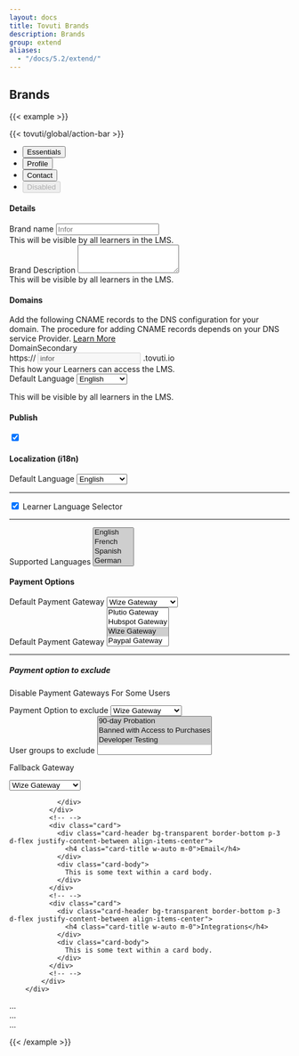```yaml
---
layout: docs
title: Tovuti Brands
description: Brands
group: extend
aliases:
  - "/docs/5.2/extend/"
---
```




## Brands

<!-- markdownlint-disable -->
{{< example >}}
<div class="rounded-3 overflow-hidden" style="background-color: var(--bs-gray-200);">
{{< tovuti/global/action-bar >}}
<ul class="nav nav-tabs bg-white" id="myTab" role="tablist">
  <li class="nav-item" role="presentation">
    <button class="nav-link active" id="essential-tab" data-bs-toggle="tab" data-bs-target="#essential-tab-pane" type="button" role="tab" aria-controls="essential-tab-pane" aria-selected="true">Essentials</button>
  </li>
  <li class="nav-item" role="presentation">
    <button class="nav-link" id="profile-tab" data-bs-toggle="tab" data-bs-target="#profile-tab-pane" type="button" role="tab" aria-controls="profile-tab-pane" aria-selected="false">Profile</button>
  </li>
  <li class="nav-item" role="presentation">
    <button class="nav-link" id="contact-tab" data-bs-toggle="tab" data-bs-target="#contact-tab-pane" type="button" role="tab" aria-controls="contact-tab-pane" aria-selected="false">Contact</button>
  </li>
  <li class="nav-item" role="presentation">
    <button class="nav-link" id="disabled-tab" data-bs-toggle="tab" data-bs-target="#disabled-tab-pane" type="button" role="tab" aria-controls="disabled-tab-pane" aria-selected="false" disabled>Disabled</button>
  </li>
</ul>
<div class="tab-content" id="myTabContent">
  <div class="tab-pane fade show active" id="essential-tab-pane" role="tabpanel" aria-labelledby="essential-tab" tabindex="0">
<!-- Columns start at 50% wide on mobile and bump up to 33.3% wide on desktop -->
      <div class="row p-3">
        <div class="col-12 col-md-8 d-flex flex-column gap-3 XS SM MD LG XL">
            <div class="card">
              <div class="card-header bg-transparent border-bottom p-3"><h4 class="card-title m-0">Details</h4></div>
              <div class="card-body">
                <div class="container">
                  <div class="row">
                    <div class="col-12 col-md-6">
                      <div class="text-start">
                        <label for="brandTitle" class="form-label">Brand name</label>
                        <input type="title" class="form-control" id="brandTitle" aria-describedby="brandTitle" placeholder="Infor">
                        <div id="brandTitle" class="form-text">This will be visible by all learners in the LMS.</div>
                      </div>
                    </div>
                    <div class="col-12 col-md-6">
                      <div class="text-start">
                        <label for="brandDescription" class="form-label">Brand Description</label>
                        <textarea class="form-control" id="brandDescription" rows="3"></textarea>
                        <div id="brandDescription" class="form-text">This will be visible by all learners in the LMS.</div>
                      </div>
                    </div>
                  </div>
                </div>
              </div>
              <!-- <div class="card-footer bg-transparent border-top">Footer</div> -->
            </div>
            <!-- -->
                <div class="card">
              <div class="card-header bg-transparent border-bottom p-3"><h4 class="card-title m-0">Domains</h4></div>
              <div class="card-body">
                    <!-- -->
                    <div class="alert alert-primary d-flex align-items-center" role="alert">
                      <i class="fa-light fa-globe me-3 fs-4"></i>
                      <div>
                        Add the following CNAME records to the DNS configuration for your domain. The procedure for adding CNAME records depends on your DNS service Provider. <a href="">Learn More</a>
                      </div>
                        <span class="position-absolute top-0 start-100 translate-middle p-2 bg-danger border border-light rounded-circle">
                    </div>
                    <!-- -->
                    <!-- -->
                <div class="container">
                  <div class="row">
                    <div class="col-12 col-md-6">
                      <div class="text-start">
                        <label for="brandTitle" class="form-label">Domain<span class="badge rounded-pill text-bg-secondary ms-2">Secondary</span></label>
                            <div class="input-group">
                              <span class="input-group-text">https://</span>
                              <input type="text" class="form-control" aria-label="" value="infor" disabled>
                              <span class="input-group-text">.tovuti.io</span>
                            </div>
                        <div id="brandTitle" class="form-text">This how your Learners can access the LMS.</div>
                      </div>
                    </div>
                    <div class="col-12 col-md-6">
                      <div class="text-start">
                        <label for="primaryLanguage" class="form-label">Default Language</label>
          <select
          class="form-control"
          data-trigger
          name="choices-single-default"
          id="choices-single-default"
          placeholder="This is a search placeholder">
          <option value="English" >English</option>
          <option value="French" >French</option>
          <option value="Spanish" >Spanish</option>
          <option value="German">German</option>
          <option value="Japanese">Japanese</option>
          <option value="Portuguese">Portuguese</option>
          <option value="Hindi">Hindi</option>
          <option value="Chinese">Chinese</option>
          <option value="Arabic">Arabic</option>
          <option value="Italian">Italian</option>
        </select>
                        <p class="form-text">This will be visible by all learners in the LMS.</p>
                      </div>
                    </div>
                  </div>
                </div>
              </div>
              <!-- <div class="card-footer bg-transparent border-top">Footer</div> -->
            </div>
            <!-- -->
        </div>
        <div class="col-12 col-md-4 XS SM MD LG XL d-flex flex-column gap-3">
              <!-- -->
            <div class="card border-warning bg-warning bg-opacity-25">
                <div class="card-header bg-transparent border-0 p-3 d-flex justify-content-between align-items-center">
                  <h4 class="card-title w-auto m-0">Publish</h4>
                  <div class="form-check form-switch w-auto">
                    <input class="form-check-input" type="checkbox" role="switch" id="flexSwitchCheckChecked" checked>
                    <!-- <label class="form-check-label" for="flexSwitchCheckChecked">Publish</label> -->
                  </div>
                </div>
              </div>
              <!-- -->
              <div class="card">
                <div class="card-header bg-transparent border-bottom p-3 d-flex justify-content-between align-items-center">
                  <h4 class="card-title w-auto m-0">Localization <span class="text-muted fw-light">(i18n)</span></h4>
                </div>
                <div class="card-body">
          <label for="primaryLanguage" class="form-label">Default Language</label>
          <select
          class="form-control"
          data-trigger
          name="choices-single-default"
          id="choices-single-default"
          placeholder="This is a search placeholder">
          <option value="English" >English</option>
          <option value="French" >French</option>
          <option value="Spanish" >Spanish</option>
          <option value="German">German</option>
          <option value="Japanese">Japanese</option>
          <option value="Portuguese">Portuguese</option>
          <option value="Hindi">Hindi</option>
          <option value="Chinese">Chinese</option>
          <option value="Arabic">Arabic</option>
          <option value="Italian">Italian</option>
        </select>

<hr class="mx-n3 text-seconday text-black-50">
<div class="form-check form-switch">
  <input class="form-check-input" type="checkbox" role="switch" id="learnerLanguageSelect" checked>
  <label class="form-check-label" for="learnerLanguageSelect">Learner Language Selector</label>
</div>

<hr class="mx-n3 text-seconday text-black-50">
          <label for="languageSelection" class="form-label">Supported Languages</label>
    <select class="form-control" data-trigger name="choices-multiple-remove-button" id="choices-multiple-labels" placeholder="This is a placeholder" multiple>
          <option value="English" selected>English</option>
          <option value="French" selected>French</option>
          <option value="Spanish" selected>Spanish</option>
          <option value="German" selected>German</option>
          <option value="Japanese" selected>Japanese</option>
          <option value="Portuguese" selected>Portuguese</option>
          <option value="Hindi">Hindi</option>
          <option value="Chinese">Chinese</option>
          <option value="Arabic">Arabic</option>
          <option value="Italian">Italian</option>
        </select>
                </div>
              </div>
              <!-- -->
              <div class="card">
                <div class="card-header bg-transparent border-bottom p-3 d-flex justify-content-between align-items-center">
                  <h4 class="card-title w-auto m-0">Payment Options</h4>
                </div>
                <div class="card-body">
              <!-- START-->
                <div class="row">
                      <div class="col-12 d-flex flex-column gap-2">
                            <label for="defaultGateway" class="form-label">Default Payment Gateway</label>
                            <select
                            class="form-control"
                            data-trigger
                            name="choices-single-default"
                            id="choices-single-default">
                            <option value="Plutio Gateway">Plutio Gateway</option>
                            <option value="Hubspot Gateway">Hubspot Gateway</option>
                            <option value="Wize Gateway" selected>Wize Gateway</option>
                            <option value="Paypal Gateway">Paypal Gateway</option>
                            </select>
                      </div>
              <div class="col-12 d-flex flex-column p-2">
              </div>
                      <div class="col-12 d-flex flex-column">
                            <label for="defaultGateway" class="form-label">Default Payment Gateway</label>
                            <select multiple
                            class="form-control"
                            data-trigger
                            name="choices-single-default"
                            id="choices-single-default">
                            <option value="Plutio Gateway">Plutio Gateway</option>
                            <option value="Hubspot Gateway">Hubspot Gateway</option>
                            <option value="Wize Gateway" selected>Wize Gateway</option>
                            <option value="Paypal Gateway">Paypal Gateway</option>
                            </select>
                     </div>
              <!-- END-->
              </div>
<hr class="mx-n3 text-seconday text-black-50">
<h5 class="card-title w-auto m-0">Payment option to exclude</h5>
  <p class="form-text">Disable Payment Gateways For Some Users</p>
<div class="row">
  <div class="col-12 d-flex flex-column gap-0">
          <label for="Disable gateway" class="form-label">Payment Option to exclude</label>
<select
          class="form-control"
          data-trigger
          name="choices-single-default"
          id="choices-single-default">
          <option value="Plutio Gateway">Plutio Gateway</option>
          <option value="Hubspot Gateway">Hubspot Gateway</option>
          <option value="Wize Gateway" selected>Wize Gateway</option>
          <option value="Paypal Gateway">Paypal Gateway</option>
        </select>
  </div>
  <div class="col-12 d-flex flex-column p-2">
  </div>
  <div class="col-12">
          <label for="languageSelection" class="form-label">User groups to exclude</label>
    <select class="form-control" data-trigger name="choices-multiple-remove-button" id="choices-multiple-labels" placeholder="This is a placeholder" multiple>
          <option value="90-day Probation" selected>90-day Probation</option>
          <option value="Banned with Access to Purchases" selected>Banned with Access to Purchases</option>
          <option value="Developer Testing" selected>Developer Testing</option>
        </select>
  </div>
  <div class="col-12 d-flex flex-column p-2">
  </div>
  <div class="col-12 d-flex flex-column">
  <p class="form-label">Fallback Gateway</p>
          <select
          class="form-control"
          data-trigger
          name="choices-single-default"
          id="choices-single-default">
          <option value="Plutio Gateway">Plutio Gateway</option>
          <option value="Hubspot Gateway">Hubspot Gateway</option>
          <option value="Wize Gateway" selected>Wize Gateway</option>
          <option value="Paypal Gateway">Paypal Gateway</option>
        </select>
  </div>
</div>


                </div>
              </div>
              <!-- -->
              <div class="card">
                <div class="card-header bg-transparent border-bottom p-3 d-flex justify-content-between align-items-center">
                  <h4 class="card-title w-auto m-0">Email</h4>
                </div>
                <div class="card-body">
                  This is some text within a card body.
                </div>
              </div>
              <!-- -->
              <div class="card">
                <div class="card-header bg-transparent border-bottom p-3 d-flex justify-content-between align-items-center">
                  <h4 class="card-title w-auto m-0">Integrations</h4>
                </div>
                <div class="card-body">
                  This is some text within a card body.
                </div>
              </div>
              <!-- -->
            </div>
        </div>

  </div>
  <div class="tab-pane fade" id="profile-tab-pane" role="tabpanel" aria-labelledby="profile-tab" tabindex="0">...</div>
  <div class="tab-pane fade" id="contact-tab-pane" role="tabpanel" aria-labelledby="contact-tab" tabindex="0">...</div>
  <div class="tab-pane fade" id="disabled-tab-pane" role="tabpanel" aria-labelledby="disabled-tab" tabindex="0">...</div>
</div>
</div>

  <script>
      document.addEventListener('DOMContentLoaded', function() {
        var genericExamples = document.querySelectorAll('[data-trigger]');
        for (i = 0; i < genericExamples.length; ++i) {
          var element = genericExamples[i];
          new Choices(element, {
            allowHTML: true,
          removeItemButton: true,
    shouldSort: true,
            placeholderValue: 'Select languages you support',
            searchPlaceholderValue: 'Search for a language',
    noResultsText: 'No results found',
    itemSelectText: 'Press to add',
    searchEnabled: true,
    searchChoices: true,
    searchFloor: 1,
          });
        }

        /* Use label on event */
        var choicesSelect = new Choices('#choices-multiple-labels', {
          allowHTML: true,
          removeItemButton: true,
          // choices: [
          //   { value: 'One', label: 'Label One' },
          //   { value: 'Two', label: 'Label Two', disabled: true },
          //   { value: 'Three', label: 'Label Three' },
          // ],
        })
        .setChoices(
        //   [
        //     { value: 'Four', label: 'Label Four', disabled: true },
        //     { value: 'Five', label: 'Label Five' },
        //     { value: 'Six', label: 'Label Six', selected: true },
        //   ],
          'value',
          'label',
          false
        );

        choicesSelect.passedElement.element.addEventListener(
          'addItem',
          function(event) {
            document.getElementById('message').innerHTML =
              'You just added "' + event.detail.label + '"';
          }
        );

        choicesSelect.passedElement.element.addEventListener(
          'removeItem',
          function(event) {
            document.getElementById('message').innerHTML =
              'You just removed "' + event.detail.label + '"';
          }
        );

        var resetSimple = new Choices(document.getElementById('reset-simple'), {
          allowHTML: true,
        });

        var resetMultiple = new Choices('#reset-multiple', {
          allowHTML: true,
          removeItemButton: true,
        });
      });
    </script>
{{< /example >}}
<!-- markdownlint-restore -->
